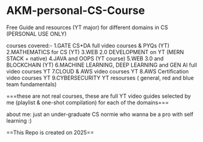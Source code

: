 # AKM-personal-CS-Course
Free Guide and resources (YT major) for different domains in CS (PERSONAL USE ONLY)

courses covered:-
1.GATE CS+DA full video courses & PYQs (YT)
2.MATHEMATICS for CS (YT)
3.WEB 2.0 DEVELOPMENT on YT (MERN STACK + native) 
4.JAVA and OOPS (YT course)
5.WEB 3.0 and BLOCKCHAIN (YT)
6.MACHINE LEARNING, DEEP LEARNING and GEN AI full video courses YT
7.CLOUD & AWS video courses YT
8.AWS Certification video courses YT
9.CYBERSECURITY YT resourses ( general, red and blue team fundamentals)


===these are not real courses, these are full YT video guides selected by me (playlist & one-shot compilation) for each of the domains===

about me: just an under-graduate CS normie who wanna be a pro with self learning :)

==This Repo is created on 2025==
